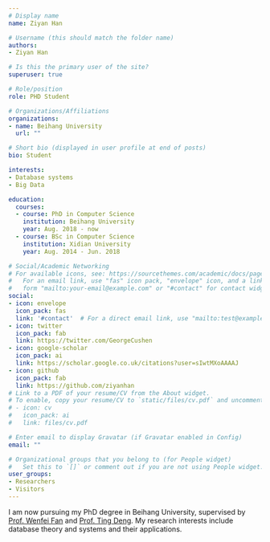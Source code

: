 ```yaml
---
# Display name
name: Ziyan Han

# Username (this should match the folder name)
authors:
- Ziyan Han

# Is this the primary user of the site?
superuser: true

# Role/position
role: PHD Student

# Organizations/Affiliations
organizations:
- name: Beihang University
  url: ""

# Short bio (displayed in user profile at end of posts)
bio: Student

interests:
- Database systems
- Big Data

education:
  courses:
  - course: PhD in Computer Science
    institution: Beihang University
    year: Aug. 2018 - now
  - course: BSc in Computer Science
    institution: Xidian University
    year: Aug. 2014 - Jun. 2018

# Social/Academic Networking
# For available icons, see: https://sourcethemes.com/academic/docs/page-builder/#icons
#   For an email link, use "fas" icon pack, "envelope" icon, and a link in the
#   form "mailto:your-email@example.com" or "#contact" for contact widget.
social:
- icon: envelope
  icon_pack: fas
  link: '#contact'  # For a direct email link, use "mailto:test@example.org".
- icon: twitter
  icon_pack: fab
  link: https://twitter.com/GeorgeCushen
- icon: google-scholar
  icon_pack: ai
  link: https://scholar.google.co.uk/citations?user=sIwtMXoAAAAJ
- icon: github
  icon_pack: fab
  link: https://github.com/ziyanhan
# Link to a PDF of your resume/CV from the About widget.
# To enable, copy your resume/CV to `static/files/cv.pdf` and uncomment the lines below.
# - icon: cv
#   icon_pack: ai
#   link: files/cv.pdf

# Enter email to display Gravatar (if Gravatar enabled in Config)
email: ""

# Organizational groups that you belong to (for People widget)
#   Set this to `[]` or comment out if you are not using People widget.
user_groups:
- Researchers
- Visitors
---
```

I am now pursuing my PhD degree in Beihang University, supervised by [Prof. Wenfei Fan](http://homepages.inf.ed.ac.uk/wenfei/) and [Prof. Ting Deng](http://act.buaa.edu.cn/dengt/). My research interests include database theory and systems and their applications.